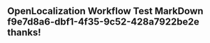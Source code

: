 <properties
ms.topic="hero-topic"
ms.test1="hero-topic"
ms.test2="test"/>

## OpenLocalization Workflow Test MarkDown f9e7d8a6-dbf1-4f35-9c52-428a7922be2e thanks!
<!--HONumber=Mar16_HO2-->
